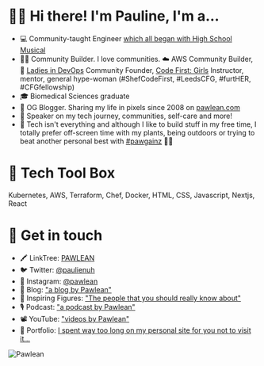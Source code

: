 # 👋🏻 Hi there! I'm Pauline, I'm a...

- 💻 Community-taught Engineer [which all began with High School Musical](https://www.yorkshirepost.co.uk/news/people/from-high-school-musical-fansites-to-ee-developer-how-pauline-overcame-school-bullies-to-inspire-women-in-technology-1-9960344)
- 🙌🏻 Community Builder. I love communities. ☁️ AWS Community Builder, 💜 [Ladies in DevOps](ladiesindevops.com/) Community Founder, [Code First: Girls](codefirstgirls.org.uk) Instructor, mentor, general hype-woman (#ShefCodeFirst, #LeedsCFG, #furtHER, #CFGfellowship)
- 🎓 Biomedical Sciences graduate
- 📝 OG Blogger. Sharing my life in pixels since 2008 on [pawlean.com](https://pawlean.com/)
- 🎤 Speaker on my tech journey, communities, self-care and more!
- 🌳 Tech isn't everything and although I like to build stuff in my free time, I totally prefer off-screen time with my plants, being outdoors or trying to beat another personal best with [#pawgainz](https://twitter.com/hashtag/pawgainz) 💪🏼

# 🧰 Tech Tool Box
Kubernetes, AWS, Terraform, Chef, Docker, HTML, CSS, Javascript, Nextjs, React

# 💌 Get in touch
- 🖍 LinkTree: [PAWLEAN](https://linktr.ee/pawlean)
- 🐦 Twitter: [@paulienuh](https://twitter.com/paulienuh)
- 📸 Instagram: [@pawlean](https://instagram.com/pawlean)
- 📝 Blog: ["a blog by Pawlean"](https://pawlean.com/)
- 🦄 Inspiring Figures: ["The people that you should really know about"](https://inspiringfigures.com/)
- 🎙 Podcast: ["a podcast by Pawlean"](https://pawlean.com/podcast)
- 📽 YouTube: ["videos by Pawlean"](https://pawlean.com/youtube)
- 💜 Portfolio: [I spent way too long on my personal site for you not to visit it...](https://paulinenarvas.com)

<img src="https://pawlean.s3.eu-west-2.amazonaws.com/OpenGraphPic2020.png" alt="Pawlean"  />
